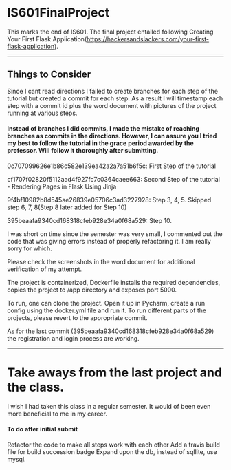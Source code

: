 # IS601FinalProject

This marks the end of IS601. The final project entailed following Creating Your First Flask Application(https://hackersandslackers.com/your-first-flask-application).

-------  
## Things to Consider

Since I cant read directions I failed to create branches for each step of the tutorial but created a commit for each step.
As a result I will timestamp each step with a commit id plus the word document with pictures of the project running at various steps.

#### Instead of branches I did commits, I made the mistake of reaching branches as commits in the directions. However, I can assure you I tried my best to follow the tutorial in the grace period awarded by the professor. Will follow it thoroughly after submitting. 

0c707099626e1b86c582e139ea42a2a7a51b6f5c: First Step of the tutorial

cf1707f02820f5112aad4f927fc7c0364caee663: Second Step of the tutorial - Rendering Pages in Flask Using Jinja

9f4bf10982b8d545ae26839e05706c3ad3227928: Step 3, 4, 5. Skipped step 6, 7, 8(Step 8 later added for Step 10)

395beaafa9340cd168318cfeb928e34a0f68a529: Step 10. 

I was short on time since the semester was very small, I commented out the code that was giving errors instead of properly refactoring it. I am really sorry for which. 

Please check the screenshots in the word document for additional verification of my attempt. 


The project is containerized, Dockerfile installs the required dependencies, copies the project to /app directory and exposes port 5000. 

To run, one can clone the project. Open it up in Pycharm, create a run config using the docker.yml file and run it. 
To run different parts of the projects, please revert to the appropriate commit. 

As for the last commit (395beaafa9340cd168318cfeb928e34a0f68a529) the registration and login process are working. 

------ 

# Take aways from the last project and the class.

I wish I had taken this class in a regular semester. It would of been even more beneficial to me in my career. 

#### To do after initial submit
Refactor the code to make all steps work with each other
Add a travis build file for build succession badge
Expand upon the db, instead of sqllite, use mysql. 

